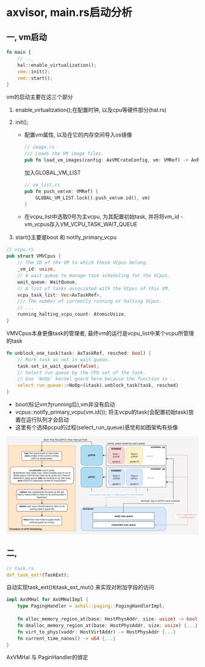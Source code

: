 # axvisor, main.rs启动分析

## 一, vm启动

``` rust
fn main {
    // ...
    hal::enable_virtualization();
    vmm::init();
    vmm::start();
}
```

vm的启动主要在这三个部分

1. enable_virtualization();在配置时钟, 以及cpu等硬件部分(hal.rs)

2. init();

   - 配置vm属性, 以及在它的内存空间导入os镜像

     ``` rust
     // image.rs
     /// Loads the VM image files.
     pub fn load_vm_images(config: AxVMCrateConfig, vm: VMRef) -> AxResult {...}
     ```

      加入GLOBAL_VM_LIST

     ``` rust
     // vm_list.rs
     pub fn push_vm(vm: VMRef) {
         GLOBAL_VM_LIST.lock().push_vm(vm.id(), vm)
     }
     ```

     

   - 在vcpu_list中选取0号为主vcpu, 为其配置初始task, 并将将vm_id - vm_vcpus存入VM_VCPU_TASK_WAIT_QUEUE

3. start()主要是boot 和 notify_primary_vcpu

``` rust
// vcpu.rs
pub struct VMVCpus {
    // The ID of the VM to which these VCpus belong.
    _vm_id: usize,
    // A wait queue to manage task scheduling for the VCpus.
    wait_queue: WaitQueue,
    // A list of tasks associated with the VCpus of this VM.
    vcpu_task_list: Vec<AxTaskRef>,
    /// The number of currently running or halting VCpus. 
    // ...
    running_halting_vcpu_count: AtomicUsize,
}
```

VMVCpus本身更像task的管理者, 最终vm的运行是vcpu_list中某个vcpu所管理的task

``` rust
fn unblock_one_task(task: AxTaskRef, resched: bool) {
    // Mark task as not in wait queue.
    task.set_in_wait_queue(false);
    // Select run queue by the CPU set of the task.
    // Use `NoOp` kernel guard here because the function is ..
    select_run_queue::<NoOp>(&task).unblock_task(task, resched)
}
```

- boot(标记vm为running后),vm并没有启动
- vcpus::notify_primary_vcpu(vm.id()); 将主vcpu的task(会配置初始task)放置在运行队列才会启动
- 这里有个选择pcpu的过程(select_run_queue)感觉和如图架构有些像

![task_schedule](picture/task_schedule.png)

## 二,  

``` rust
// task.rs
def_task_ext!(TaskExt);
```

自动实现task_ext()` 和 `task_ext_mut() 来实现对附加字段的访问

``` rust
impl AxVMHal for AxVMHalImpl {
    type PagingHandler = axhal::paging::PagingHandlerImpl;

    fn alloc_memory_region_at(base: HostPhysAddr, size: usize) -> bool {...}
    fn dealloc_memory_region_at(base: HostPhysAddr, size: usize) {...}
    fn virt_to_phys(vaddr: HostVirtAddr) -> HostPhysAddr {...}
    fn current_time_nanos() -> u64 {...}
}
```

AxVMHal 与 PaginHandler的绑定

